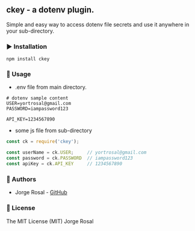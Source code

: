 ## ckey - a dotenv plugin.
Simple and easy way to access dotenv file secrets and use it anywhere in your sub-directory.

### ▶️ Installation

```shell
npm install ckey
```

### 📝 Usage

  - .env file from main directory.
```
# dotenv sample content
USER=yortrosal@gmail.com
PASSWORD=iampassword123

API_KEY=1234567890
```

  - some js file from sub-directory
```js
const ck = require('ckey');

const userName = ck.USER;     // yortrosal@gmail.com
const password = ck.PASSWORD  // iampassword123
const apiKey = ck.API_KEY     // 1234567890
```

### 🎩 Authors
  - Jorge Rosal - [GitHub](https://github.com/yortrosal)

### 📜 License
  The MIT License (MIT) Jorge Rosal
